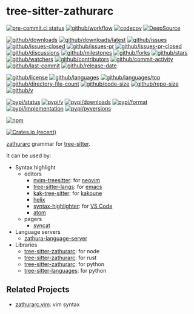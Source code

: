 # tree-sitter-zathurarc

[![pre-commit.ci status](https://results.pre-commit.ci/badge/github/Freed-Wu/tree-sitter-zathurarc/main.svg)](https://results.pre-commit.ci/latest/github/Freed-Wu/tree-sitter-zathurarc/main)
[![github/workflow](https://github.com/Freed-Wu/tree-sitter-zathurarc/actions/workflows/main.yml/badge.svg)](https://github.com/Freed-Wu/tree-sitter-zathurarc/actions)
[![codecov](https://codecov.io/gh/Freed-Wu/tree-sitter-zathurarc/branch/main/graph/badge.svg)](https://codecov.io/gh/Freed-Wu/tree-sitter-zathurarc)
[![DeepSource](https://deepsource.io/gh/Freed-Wu/tree-sitter-zathurarc.svg/?show_trend=true)](https://deepsource.io/gh/Freed-Wu/tree-sitter-zathurarc)

[![github/downloads](https://shields.io/github/downloads/Freed-Wu/tree-sitter-zathurarc/total)](https://github.com/Freed-Wu/tree-sitter-zathurarc/releases)
[![github/downloads/latest](https://shields.io/github/downloads/Freed-Wu/tree-sitter-zathurarc/latest/total)](https://github.com/Freed-Wu/tree-sitter-zathurarc/releases/latest)
[![github/issues](https://shields.io/github/issues/Freed-Wu/tree-sitter-zathurarc)](https://github.com/Freed-Wu/tree-sitter-zathurarc/issues)
[![github/issues-closed](https://shields.io/github/issues-closed/Freed-Wu/tree-sitter-zathurarc)](https://github.com/Freed-Wu/tree-sitter-zathurarc/issues?q=is%3Aissue+is%3Aclosed)
[![github/issues-pr](https://shields.io/github/issues-pr/Freed-Wu/tree-sitter-zathurarc)](https://github.com/Freed-Wu/tree-sitter-zathurarc/pulls)
[![github/issues-pr-closed](https://shields.io/github/issues-pr-closed/Freed-Wu/tree-sitter-zathurarc)](https://github.com/Freed-Wu/tree-sitter-zathurarc/pulls?q=is%3Apr+is%3Aclosed)
[![github/discussions](https://shields.io/github/discussions/Freed-Wu/tree-sitter-zathurarc)](https://github.com/Freed-Wu/tree-sitter-zathurarc/discussions)
[![github/milestones](https://shields.io/github/milestones/all/Freed-Wu/tree-sitter-zathurarc)](https://github.com/Freed-Wu/tree-sitter-zathurarc/milestones)
[![github/forks](https://shields.io/github/forks/Freed-Wu/tree-sitter-zathurarc)](https://github.com/Freed-Wu/tree-sitter-zathurarc/network/members)
[![github/stars](https://shields.io/github/stars/Freed-Wu/tree-sitter-zathurarc)](https://github.com/Freed-Wu/tree-sitter-zathurarc/stargazers)
[![github/watchers](https://shields.io/github/watchers/Freed-Wu/tree-sitter-zathurarc)](https://github.com/Freed-Wu/tree-sitter-zathurarc/watchers)
[![github/contributors](https://shields.io/github/contributors/Freed-Wu/tree-sitter-zathurarc)](https://github.com/Freed-Wu/tree-sitter-zathurarc/graphs/contributors)
[![github/commit-activity](https://shields.io/github/commit-activity/w/Freed-Wu/tree-sitter-zathurarc)](https://github.com/Freed-Wu/tree-sitter-zathurarc/graphs/commit-activity)
[![github/last-commit](https://shields.io/github/last-commit/Freed-Wu/tree-sitter-zathurarc)](https://github.com/Freed-Wu/tree-sitter-zathurarc/commits)
[![github/release-date](https://shields.io/github/release-date/Freed-Wu/tree-sitter-zathurarc)](https://github.com/Freed-Wu/tree-sitter-zathurarc/releases/latest)

[![github/license](https://shields.io/github/license/Freed-Wu/tree-sitter-zathurarc)](https://github.com/Freed-Wu/tree-sitter-zathurarc/blob/main/LICENSE)
[![github/languages](https://shields.io/github/languages/count/Freed-Wu/tree-sitter-zathurarc)](https://github.com/Freed-Wu/tree-sitter-zathurarc)
[![github/languages/top](https://shields.io/github/languages/top/Freed-Wu/tree-sitter-zathurarc)](https://github.com/Freed-Wu/tree-sitter-zathurarc)
[![github/directory-file-count](https://shields.io/github/directory-file-count/Freed-Wu/tree-sitter-zathurarc)](https://github.com/Freed-Wu/tree-sitter-zathurarc)
[![github/code-size](https://shields.io/github/languages/code-size/Freed-Wu/tree-sitter-zathurarc)](https://github.com/Freed-Wu/tree-sitter-zathurarc)
[![github/repo-size](https://shields.io/github/repo-size/Freed-Wu/tree-sitter-zathurarc)](https://github.com/Freed-Wu/tree-sitter-zathurarc)
[![github/v](https://shields.io/github/v/release/Freed-Wu/tree-sitter-zathurarc)](https://github.com/Freed-Wu/tree-sitter-zathurarc)

[![pypi/status](https://shields.io/pypi/status/tree-sitter-zathurarc)](https://pypi.org/project/tree-sitter-zathurarc/#description)
[![pypi/v](https://shields.io/pypi/v/tree-sitter-zathurarc)](https://pypi.org/project/tree-sitter-zathurarc/#history)
[![pypi/downloads](https://shields.io/pypi/dd/tree-sitter-zathurarc)](https://pypi.org/project/tree-sitter-zathurarc/#files)
[![pypi/format](https://shields.io/pypi/format/tree-sitter-zathurarc)](https://pypi.org/project/tree-sitter-zathurarc/#files)
[![pypi/implementation](https://shields.io/pypi/implementation/tree-sitter-zathurarc)](https://pypi.org/project/tree-sitter-zathurarc/#files)
[![pypi/pyversions](https://shields.io/pypi/pyversions/tree-sitter-zathurarc)](https://pypi.org/project/tree-sitter-zathurarc/#files)

[![npm](https://img.shields.io/npm/dw/tree-sitter-zathurarc)](https://www.npmjs.com/package/tree-sitter-zathurarc)

[![Crates.io (recent)](https://img.shields.io/crates/dr/tree-sitter-zathurarc)](https://crates.io/crates/tree-sitter-zathurarc)

[zathurarc](https://pwmt.org/projects/zathura/documentation/) grammar for
[tree-sitter](https://github.com/tree-sitter/tree-sitter).

It can be used by:

- Syntax highlight
  - editors
    - [nvim-treesitter](https://github.com/nvim-treesitter/nvim-treesitter): for
      [neovim](https://github.com/neovim/neovim)
    - [tree-sitter-langs](https://github.com/emacs-tree-sitter/tree-sitter-langs):
      for [emacs](https://www.gnu.org/software/emacs/)
    - [kak-tree-sitter](https://github.com/phaazon/kak-tree-sitter): for
      [kakoune](https://kakoune.org/)
    - [helix](https://helix-editor.com/)
    - [syntax-highlighter](https://github.com/EvgeniyPeshkov/syntax-highlighter):
      for [VS Code](https://github.com/microsoft/vscode)
    - [atom](https://github.com/atom/atom)
  - pagers
    - [syncat](https://github.com/foxfriends/syncat)
- Language servers
  - [zathura-language-server](https://github.com/Freed-Wu/zathura-language-server)
- Libraries
  - [tree-sitter-zathurarc](https://www.npmjs.com/package/tree-sitter-zathurarc):
    for node
  - [tree-sitter-zathurarc](https://crates.io/crates/tree-sitter-zathurarc):
    for rust
  - [tree-sitter-zathurarc](https://pypi.org/project/tree-sitter-zathurarc):
    for python
  - [tree-sitter-languages](https://github.com/grantjenks/py-tree-sitter-languages):
    for python

## Related Projects

- [zathurarc.vim](https://github.com/Freed-Wu/zathurarc.vim): vim syntax
